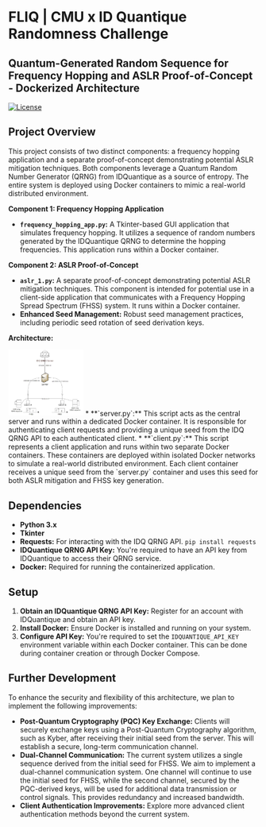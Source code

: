 # FLIQ | CMU x ID Quantique Randomness Challenge

## Quantum-Generated Random Sequence for Frequency Hopping and ASLR Proof-of-Concept - Dockerized Architecture

[![License](https://img.shields.io/badge/License-MIT-blue.svg)](https://opensource.org/licenses/MIT)

## Project Overview

This project consists of two distinct components: a frequency hopping application and a separate proof-of-concept
demonstrating potential ASLR mitigation techniques. Both components leverage a Quantum Random Number Generator
(QRNG) from IDQuantique as a source of entropy. The entire system is deployed using Docker containers to mimic a
real-world distributed environment.

**Component 1: Frequency Hopping Application**

* **`frequency_hopping_app.py`:** A Tkinter-based GUI application that simulates frequency hopping. It utilizes a
sequence of random numbers generated by the IDQuantique QRNG to determine the hopping frequencies. This
application runs within a Docker container.


**Component 2: ASLR Proof-of-Concept**

* **`aslr_1.py`:** A separate proof-of-concept demonstrating potential ASLR mitigation techniques. This component
is intended for potential use in a client-side application that communicates with a Frequency Hopping Spread
Spectrum (FHSS) system. It runs within a Docker container.
* **Enhanced Seed Management:**  Robust seed management practices, including periodic seed rotation of seed derivation keys.

**Architecture:**

<img src=Architecture.jpg style="width:30%;">
* **`server.py`:** This script acts as the central server and runs within a dedicated Docker container. It is
responsible for authenticating client requests and providing a unique seed from the IDQ QRNG API to each
authenticated client.
* **`client.py`:** This script represents a client application and runs within two separate Docker containers.
These containers are deployed within isolated Docker networks to simulate a real-world distributed environment.
Each client container receives a unique seed from the `server.py` container and uses this seed for both ASLR
mitigation and FHSS key generation.

## Dependencies

* **Python 3.x**
* **Tkinter** 
* **Requests:** For interacting with the IDQ QRNG API. `pip install requests`
* **IDQuantique QRNG API Key:** You're required to have an API key from IDQuantique to access their QRNG service.
* **Docker:** Required for running the containerized application.

## Setup

1. **Obtain an IDQuantique QRNG API Key:** Register for an account with IDQuantique and obtain an API key.
2. **Install Docker:** Ensure Docker is installed and running on your system.
3. **Configure API Key:** You're required to set the `IDQUANTIQUE_API_KEY` environment variable within each Docker
container. This can be done during container creation or through Docker Compose.

## Further Development

To enhance the security and flexibility of this architecture, we plan to implement the following improvements:

* **Post-Quantum Cryptography (PQC) Key Exchange:** Clients will securely exchange keys using a Post-Quantum
Cryptography algorithm, such as Kyber, after receiving their initial seed from the server. This will establish a
secure, long-term communication channel.
* **Dual-Channel Communication:**  The current system utilizes a single sequence derived from the initial seed for
FHSS. We aim to implement a dual-channel communication system. One channel will continue to use the initial seed
for FHSS, while the second channel, secured by the PQC-derived keys, will be used for additional data transmission
or control signals. This provides redundancy and increased bandwidth.
* **Client Authentication Improvements:** Explore more advanced client authentication methods beyond the current
system.
